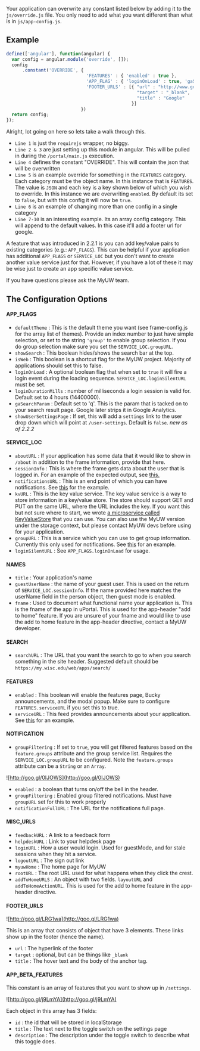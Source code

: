 Your application can overwrite any constant listed below by adding it to the `js/override.js` file. You only need to add what you want different than what is in `js/app-config.js`.

## Example
```javascript
define(['angular'], function(angular) {
  var config = angular.module('override', []);
  config
      .constant('OVERRIDE', {
                              'FEATURES' : { 'enabled' : true },
                              'APP_FLAG' : { 'loginOnLoad' : true, 'gaSearchParam' : 'f' },
                              'FOOTER_URLS' : [{ "url" : "http://www.google.com",
                                                 "target" : "_blank",
                                                 "title" : "Google"
                                               }]
                            })
  return config;
});

```

Alright, lot going on here so lets take a walk through this.
+ `Line 1` is just the `requirejs` wrapper, no biggy.
+ `Line 2 & 3` are just setting up this module in angular. This will be pulled in during the `/portal/main.js` execution.
+ `Line 4` defines the constant "OVERRIDE". This will contain the json that will be overwritten
+ `Line 5` is an example override for something in the `FEATURES` category. Each category must be the object name. In this instance that is `FEATURES`. The value is `JSON` and each key is a key shown below of which you wish to override. In this instance we are overwriting `enabled`. By default its set to `false`, but with this config it will now be `true`.
+ `Line 6` is an example of changing more than one config in a single category
+ `Line 7-10` is an interesting example. Its an array config category. This will append to the default values. In this case it'll add a footer url for google.

A feature that was introduced in 2.2.1 is you can add key/value pairs to existing categories (e.g.: `APP_FLAGS`). This can be helpful if your application has additional `APP_FLAGS` or `SERVICE_LOC` but you don't want to create another value service just for that. However, if you have a lot of these it may be wise just to create an app specific value service.

If you have questions please ask the MyUW team.

## The Configuration Options

#### APP_FLAGS
+ `defaultTheme` : This is the default theme you want (see frame-config.js for the array list of themes). Provide an index number to just have simple selection, or set to the string `'group'` to enable group selection. If you do group selection make sure you set the `SERVICE_LOC.groupURL`.
+ `showSearch` : This boolean hides/shows the search bar at the top.
+ `isWeb` : This boolean is a shortcut flag for the MyUW project. Majority of applications should set this to false.
+ `loginOnLoad` : A optional boolean flag that when set to `true` it will fire a login event during the loading sequence. `SERVICE_LOC.loginSilentURL` must be set.
+ `loginDurationMills` : number of milliseconds a login session is valid for. Default set to 4 hours (14400000).
+ `gaSearchParam` : Default set to 'q'. This is the param that is tacked on to your search result page. Google later strips it in Google Analytics.
+ `showUserSettingsPage` : If set, this will add a `settings` link to the user drop down which will point at `/user-settings`. Default is `false`. _new as of 2.2.2_

#### SERVICE_LOC
+ `aboutURL` : If your application has some data that it would like to show in `/about` in addition to the frame information, provide that here.
+ `sessionInfo` : This is where the frame gets data about the user that is logged in. For an example of the expected output, see [this.](https://github.com/UW-Madison-DoIT/uw-frame/blob/master/uw-frame-components/staticFeeds/session.json)
+ `notificationsURL` : This is an end point of which you can have notifications. See [this](https://github.com/UW-Madison-DoIT/uw-frame/blob/master/uw-frame-components/staticFeeds/sample_notifications.json) for the example.
+ `kvURL` : This is the key value service. The key value service is a way to store information in a key/value store. The store should support GET and PUT on the same URL, where the URL includes the key. If you want this but not sure where to start, we wrote [a microservice called KeyValueStore](https://github.com/UW-Madison-DoIT/KeyValueStore) that you can use. You can also use the MyUW version under the storage context, but please contact MyUW devs before using for your application.
+ `groupURL` : This is a service which you can use to get group information. Currently this only used for notifications. See [this](https://github.com/UW-Madison-DoIT/uw-frame/blob/master/uw-frame-components/staticFeeds/groups.json) for an example.
+ `loginSilentURL` : See `APP_FLAGS.loginOnLoad` for usage.

#### NAMES
+ `title` : Your application's name
+ `guestUserName` : the name of your guest user. This is used on the return of `SERVICE_LOC.sessionInfo`. If the name provided here matches the userName field in the person object, then guest mode is enabled.
+ `fname` : Used to document what functional name your application is. This is the fname of the app in uPortal. This is used for the app-header "add to home" feature. If you are unsure of your fname and would like to use the add to home feature in the app-header directive, contact a MyUW developer.

#### SEARCH
+ `searchURL` : The URL that you want the search to go to when you search something in the site header. Suggested default should be `https://my.wisc.edu/web/apps/search/`

#### FEATURES
+ `enabled` : This boolean will enable the features page, Bucky announcements, and the modal popup. Make sure to configure `FEATURES.serviceURL` if you set this to true.
+ `serviceURL` : This feed provides announcements about your application. See [this](https://github.com/UW-Madison-DoIT/uw-frame/blob/master/uw-frame-components/staticFeeds/features.json) for an example.
#### NOTIFICATION
+ `groupFiltering` : If set to `true`, you will get filtered features based on the `feature.groups` attribute and the group service list. Requires the `SERVICE_LOC.groupURL` to be configured. Note the `feature.groups` attribute can be a `String` or an `Array`.

![http://goo.gl/0IJOWS](http://goo.gl/0IJOWS)

+ `enabled` : a boolean that turns on/off the bell in the header.
+ `groupFiltering` : Enabled group filtered notifications. Must have `groupURL` set for this to work properly
+ `notificationFullURL` : The URL for the notifications full page.

#### MISC_URLS
+ `feedbackURL` : A link to a feedback form
+ `helpdeskURL` : Link to your helpdesk page
+ `loginURL` : How a user would login. Used for guestMode, and for stale sessions when they hit a service.
+ `logoutURL` : The sign out link
+ `myuwHome` : The home page for MyUW
+ `rootURL` : The root URL used for what happens when they click the crest.
+ `addToHomeURLS` : An object with two fields. `layoutURL` and `addToHomeActionURL`. This is used for the add to home feature in the app-header directive.

#### FOOTER_URLS

![http://goo.gl/LRG1wa](http://goo.gl/LRG1wa)

This is an array that consists of object that have 3 elements. These links show up in the footer (hence the name).
+ `url` : The hyperlink of the footer
+ `target` : optional, but can be things like `_blank`
+ `title` : The hover text and the body of the anchor tag.

#### APP_BETA_FEATURES
This constant is an array of features that you want to show up in `/settings`.

![http://goo.gl/j9LmYA](http://goo.gl/j9LmYA)

Each object in this array has 3 fields:
+ `id` : the id that will be stored in localStorage
+ `title` : The text next to the toggle switch on the settings page
+ `description` : The description under the toggle switch to describe what this toggle does.

